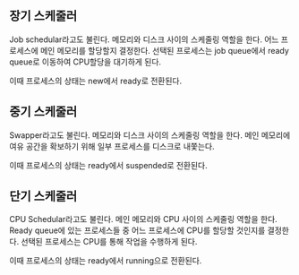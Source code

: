 ## 장기 스케줄러

Job schedular라고도 불린다. 메모리와 디스크 사이의 스케줄링 역할을 한다.
어느 프로세스에 메인 메모리를 할당할지 결정한다. 선택된 프로세스는 job queue에서 ready queue로 이동하여 CPU할당을 대기하게 된다.

이때 프로세스의 상태는 new에서 ready로 전환된다.

## 중기 스케줄러

Swapper라고도 불린다. 메모리와 디스크 사이의 스케줄링 역할을 한다.
메인 메모리에 여유 공간을 확보하기 위해 일부 프로세스를 디스크로 내쫓는다.

이때 프로세스의 상태는 ready에서 suspended로 전환된다.

## 단기 스케줄러

CPU Schedular라고도 불린다. 메인 메모리와 CPU 사이의 스케줄링 역할을 한다.
Ready queue에 있는 프로세스들 중 어느 프로세스에 CPU를 할당할 것인지를 결정한다.
선택된 프로세스는 CPU를 통해 작업을 수행하게 된다.

이때 프로세스의 상태는 ready에서 running으로 전환된다.
